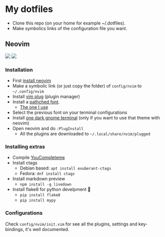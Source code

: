 # My dotfiles

- Clone this repo (on your home for example ~/.dotfiles).
- Make symbolics links of the configuration file you want.

## Neovim

![](https://cloud.githubusercontent.com/assets/4975310/25513658/734edbd4-2b9c-11e7-80f1-6543827bda2b.png)
![](https://cloud.githubusercontent.com/assets/4975310/25776767/c861a5b4-328d-11e7-8fb2-c7aed5337bdd.png)


### Installation

- First [install neovim](https://github.com/neovim/neovim/wiki/Installing-Neovim)
- Make a symbolic link (or just copy the folder) of `config/nvim` to `~/.config/nvim`
- Install [vim plug](https://github.com/junegunn/vim-plug#neovim) (plugin manager)
- Install a [pathched font](https://github.com/ryanoasis/nerd-fonts).
  - [The one I use](https://github.com/ryanoasis/nerd-fonts/blob/master/patched-fonts/DejaVuSansMono/Regular/complete/DejaVu%20Sans%20Mono%20Nerd%20Font%20Complete%20Mono.ttf)
- Select the previous font on your terminal configurations
- Install [one dark gnome terminal](https://github.com/denysdovhan/one-gnome-terminal#instalation) (only if you want to use that theme with neovim)
- Open neovim and do `:PlugInstall`
   - All the plugins are downloaded to `~/.local/share/nvim/plugged`

### Installing extras

- Compile [YouCompleteme](https://github.com/Valloric/YouCompleteMe#installation)
- Install ctags
  - Debian based: `apt install exuberant-ctags`
  - Fedora: `dnf install ctags`
- Install markdown preview
  - `npm install -g livedown`
- Install flake8 for python develpment :snake:
  - `pip install flake8`
  - `pip install mypy`
  
### Configurations

Check `config/nvim/init.vim` for see all the plugins, settings and key-bindings, it's well documented.
